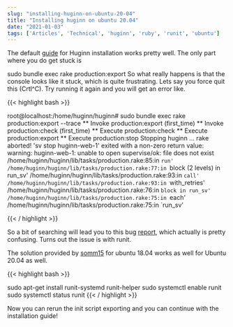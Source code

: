 ```yaml
---
slug: "installing-huginn-on-ubuntu-20-04"
title: "Installing huginn on ubuntu 20.04"
date: "2021-01-03"
tags: ['Articles', 'Technical', 'huginn', 'ruby', 'runit', 'ubuntu']
---
```


The default [guide](https://github.com/huginn/huginn/blob/master/doc/manual/installation.md) for Huginn installation works pretty well. The only part where you do get stuck is

sudo bundle exec rake production:export
So what really happens is that the console looks like it stuck, which is quite frustrating. Lets say you force quit this (Crtl^C). Try running it again and you will get an error like.

{{< highlight bash >}}

root@localhost:/home/huginn/huginn# sudo bundle exec rake production:export --trace
** Invoke production:export (first_time)
** Invoke production:check (first_time)
** Execute production:check
** Execute production:export
** Execute production:stop
Stopping huginn ...
rake aborted!
'sv stop huginn-web-1' exited with a non-zero return value: warning: huginn-web-1: unable to open supervise/ok: file does not exist
/home/huginn/huginn/lib/tasks/production.rake:85:in `run'
/home/huginn/huginn/lib/tasks/production.rake:77:in `block (2 levels) in run_sv'
/home/huginn/huginn/lib/tasks/production.rake:93:in `call'
/home/huginn/huginn/lib/tasks/production.rake:93:in `with_retries'
/home/huginn/huginn/lib/tasks/production.rake:76:in `block in run_sv'
/home/huginn/huginn/lib/tasks/production.rake:75:in `each'
/home/huginn/huginn/lib/tasks/production.rake:75:in `run_sv'

{{< / highlight >}}

So a bit of searching will lead you to this bug [report](https://github.com/huginn/huginn/issues/1352), which actually is pretty confusing. Turns out the issue is with runit.

The solution provided by [somm15](https://github.com/somm15) for ubuntu 18.04 works as well for Ubuntu 20.04 as well.

{{< highlight bash >}}

sudo apt-get install runit-systemd runit-helper
sudo systemctl enable runit
sudo systemctl status runit
{{< / highlight >}}

Now you can rerun the init script exporting and you can continue with the installation guide!